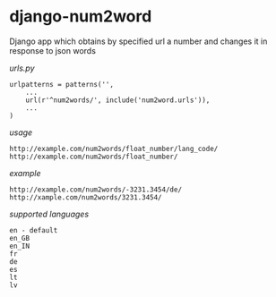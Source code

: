 # django-num2word
Django app which obtains by specified url a number and changes it in response to json words


*urls.py*

```
urlpatterns = patterns('',
    ...
    url(r'^num2words/', include('num2word.urls')),
    ...
)
```
*usage*

```
http://example.com/num2words/float_number/lang_code/
http://example.com/num2words/float_number/
```

*example*

```
http://example.com/num2words/-3231.3454/de/
http://xample.com/num2words/3231.3454/
```

*supported languages*

```
en - default
en_GB 
en_IN
fr
de
es
lt
lv
```
